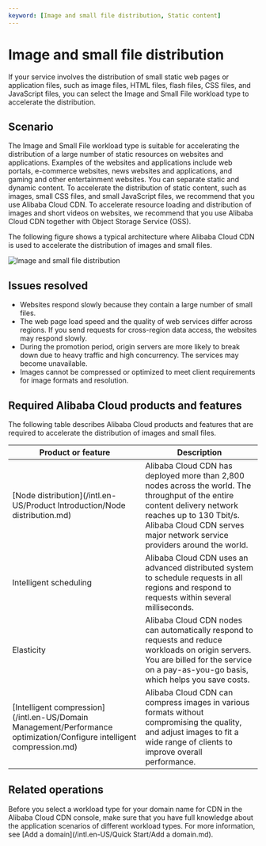 ```yaml
---
keyword: [Image and small file distribution, Static content]
---
```


# Image and small file distribution

If your service involves the distribution of small static web pages or application files, such as image files, HTML files, flash files, CSS files, and JavaScript files, you can select the Image and Small File workload type to accelerate the distribution.

## Scenario

The Image and Small File workload type is suitable for accelerating the distribution of a large number of static resources on websites and applications. Examples of the websites and applications include web portals, e-commerce websites, news websites and applications, and gaming and other entertainment websites. You can separate static and dynamic content. To accelerate the distribution of static content, such as images, small CSS files, and small JavaScript files, we recommend that you use Alibaba Cloud CDN. To accelerate resource loading and distribution of images and short videos on websites, we recommend that you use Alibaba Cloud CDN together with Object Storage Service \(OSS\).

The following figure shows a typical architecture where Alibaba Cloud CDN is used to accelerate the distribution of images and small files.

![Image and small file distribution](https://static-aliyun-doc.oss-cn-hangzhou.aliyuncs.com/assets/img/en-US/5388901061/p75529.png)

## Issues resolved

-   Websites respond slowly because they contain a large number of small files.
-   The web page load speed and the quality of web services differ across regions. If you send requests for cross-region data access, the websites may respond slowly.
-   During the promotion period, origin servers are more likely to break down due to heavy traffic and high concurrency. The services may become unavailable.
-   Images cannot be compressed or optimized to meet client requirements for image formats and resolution.

## Required Alibaba Cloud products and features

The following table describes Alibaba Cloud products and features that are required to accelerate the distribution of images and small files.

|Product or feature|Description|
|------------------|-----------|
|[Node distribution](/intl.en-US/Product Introduction/Node distribution.md)|Alibaba Cloud CDN has deployed more than 2,800 nodes across the world. The throughput of the entire content delivery network reaches up to 130 Tbit/s. Alibaba Cloud CDN serves major network service providers around the world.|
|Intelligent scheduling|Alibaba Cloud CDN uses an advanced distributed system to schedule requests in all regions and respond to requests within several milliseconds.|
|Elasticity|Alibaba Cloud CDN nodes can automatically respond to requests and reduce workloads on origin servers. You are billed for the service on a pay-as-you-go basis, which helps you save costs.|
|[Intelligent compression](/intl.en-US/Domain Management/Performance optimization/Configure intelligent compression.md)|Alibaba Cloud CDN can compress images in various formats without compromising the quality, and adjust images to fit a wide range of clients to improve overall performance.|

## Related operations

Before you select a workload type for your domain name for CDN in the Alibaba Cloud CDN console, make sure that you have full knowledge about the application scenarios of different workload types. For more information, see [Add a domain](/intl.en-US/Quick Start/Add a domain.md).

